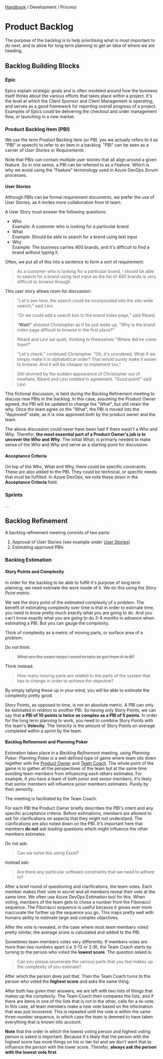 [Handbook](../../README.md) / Development / Process

# Product Backlog

The purpose of the backlog is to help prioritising what is most important to do next, and to allow for long term planning to get an idea of where we are heading.

## Backlog Building Blocks

### Epic

Epics explain strategic goals and is often modeled around how the business itself thinks about the various efforts that takes place within a project. It's the level at which the Client Sponsor and Client Management is operating, and serves as a good framework for reporting overall progress of a project. Examples of Epics could be delivering the checkout and order management flow, or launching in a new market.

### Product Backlog Item (PBI)

We use the term Product Backlog Item (or PBI, yes we actually refers to it as "PBI" in speech) to refer to an item in a backlog. "PBI" can be seen as a carrier of *User Stories* or *Requirements* .

Note that PBIs can contain multiple user stories that all align around a given feature. So in one sense, a PBI can be referred to as a Feature. Which is why we avoid using the "Feature" terminology used in Azure DevOps *Scrum* processes.

#### User Stories

Although PBIs can be formal requirement documents, we prefer the use of User Stories, as it invites more collaboration from th team.

A User Story must answer the following questions:

- Who\
Example: A customer who is looking for a particular brand
- What\
Example: Should be able to search for a brand using text input
- Why\
Example: The business carries 400 brands, and it's difficult to find a brand without typing it.

Often, we put all of this into a sentence to form a sort of requirement:

> As a customer who is looking for a particular brand, I should be able to search for a brand using text input as the list of 400 brands is very difficult to browse through.

This user story allows room for discussion:

> "Let's see here, the search could be incorporated into the site-wide search," said Levi.
> 
> "Or we could add a search box to the brand index page," said Rikard.
> 
> "**Wait!**" shouted Christopher as if he just woke up. "Why is the brand index page difficult to browse in the first place?"
> 
> Rikard and Levi sat quiet, thinking to themselves "Where did he come from?"
> 
> "Let's check," continued Christopher. "Oh, it's unordered. What if we simply make it in alphabetical order? That would surely make it easier to browse. And it will be cheaper to implement too."
> 
> Still stunned by the sudden appearance of Christopher out of nowhere, Rikard and Levi nodded in agreement. "Good point!" said Levi.

This fictional discussion, is held during the Backlog Refinement meeting to discuss new PBIs in the backlog. In this case, assuming the Product Owner agreed, the PBI will be updated to change the "What", but still retain the why. Once the team agree on the "What", the PBI is moved into the "Approved" state, as it is now approved both by the product owner and the team.

The above discussion could never have been had if there wasn't a *Who* and *Why*. Therefor, **the most essential part of a Product Owner's job is to uncover the *Who* and *Why***. The initial *What*, is primarly needed to make sense of the *Who* and *Why* and serve as a starting point for discussion.

#### Acceptance Criteria

On top of the Who, What and Why, there could be specific constraints. These are also added to the PBI. They could be technical, or specific needs that must be fulfilled. In Azure DevOps, we note these down in the **Acceptance Criteria** field.

### Sprints

...

## Backlog Refinement

A backlog refinement meeting consists of two parts:

1. Approval of User Stories (see example under [User Stories](#user-stories))
2. Estimating approved PBIs

### Backlog Estimation

#### Story Points and Complexity

In order for the backlog to be able to fulfill it's purpose of long term planning, we need estimate the work inside of it. We do this using the *Story Point* metric.

We see the story point of the estimated complexity of a problem. The benefit of estimating complexity over time is that in order to estimate time, you need to know pretty much exactly what you are going to do. And you can't know exactly what you are going to do 3-4 months in advance when estimating a PBI. But you can gauge the complexity.

Think of complexity as a metric of moving parts, or surface area of a problem.

Do not think:
> ~~What are the exact steps I need to take to get from A to B?~~

Think instead:
> How many moving parts are related to the parts of the system that has to change in order to achieve the objective?

By simply tallying these up in your mind, you will be able to estimate the complexity pretty good.

Story Points, as opposed to time, is not an absolute metric. A PBI can only be estimated in relation to another PBI. So having only Story Points, we can say that **a PBI of 10 points is twice as complex as a PBI of 5 points**. In order for the long term planning to work, you need to combine Story Points with the team's **Velocity**. The Velocity is the amount of Story Points on average completed within a sprint by the team.

#### Backlog Refinement and Planning Poker

Estimation takes place in a *Backlog Refinement* meeting, using *Planning Poker*. Planning Poker is a well defined type of game where team sits down together with the [Product Owner](project-roles.md#product-owner) and [Team Coach](project-roles.md#team-coach). The whole point of the game is to gather all the perspectives of the team but at the same time avoiding team members from influencing each others estimates. For example, if you have a team of both junior and senior members, it's likely that senior members will influence junior members estimates. Purely by their seniority.

The meeting is facilitated by the Team Coach.

For each PBI the Product Owner briefly describes the PBI's intent and any specific acceptance criteria. Before estimations, members are allowed to ask for clarifications on aspects that they might not understand. The clarifications are also noted down on the PBI. It's important here that members **do not** ask leading questions which might influence the other members estimates.

Do not ask:
> Can we solve this using Excel?

Instead ask:
> Are there any particular software constraints that we need to adhere to?

After a brief round of questioning and clarifications, the team votes. Each member makes their vote in secret and all members reveal their vote at the same time. We often use Azure DevOps Estimation tool for this. When voting, members of the team gets to chose a number from the Fibonacci sequence. The Fibonacci sequence is useful because it grows ever more inaccurate the further up the sequence you go. This maps pretty well with humans ability to estimate large and complex objectives.

After the vote is revealed, in the case where most team members voted pretty similar, the average score is calculated and added to the PBI.

Sometimes team members votes very differently. If members votes are more than two numbers apart (i.e 3-13 or 2-8), the Team Coach starts by turning to the person who voted the **lowest score**. The question asked is:

> Can you please enumerate the various parts that you feel makes up the complexity of you estimate?

After which the person does just that. Then the Team Coach turns to the person who voted the **highest score** and asks the same thing.

After both has given their answers, we are left with two lists of things that makes up the complexity. The Team Coach then compares the lists, and if there are items in one of the lists that is not in the other, calls for a re-vote. In this case, all team members make a new vote based on the information that was just incovered. This is repeated until the vote is within the same three-number sequence, in which case the team is deemed to have taken everything that is known into account.

**Note** that the order in which the lowest voting person and highest voting person is asked is important. Because it's likely that the person with the highest score has more things on his or her list and we don't want that to influence the person with the lower score. Therefor, **always ask the person with the lowest vote first**.